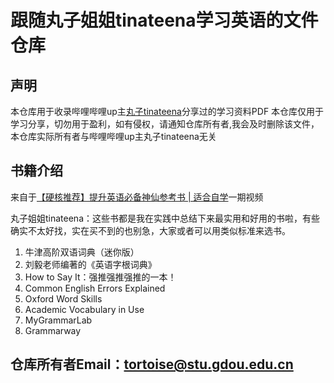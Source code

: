 # 跟随丸子姐姐tinateena学习英语的文件仓库
## 声明

本仓库用于收录哔哩哔哩up主[丸子tinateena](https://space.bilibili.com/27694399?from=search&seid=5469996739662293526)分享过的学习资料PDF
本仓库仅用于学习分享，切勿用于盈利，如有侵权，请通知仓库所有者,我会及时删除该文件，本仓库实际所有者与哔哩哔哩up主丸子tinateena无关

## 书籍介绍
来自于[【硬核推荐】提升英语必备神仙参考书 | 适合自学](https://www.bilibili.com/video/BV18i4y1G7Rn)一期视频

丸子姐姐tinateena：这些书都是我在实践中总结下来最实用和好用的书啦，有些确实不太好找，实在买不到的也别急，大家或者可以用类似标准来选书。
1. 牛津高阶双语词典（迷你版）
2. 刘毅老师编著的《英语字根词典》
3. How to Say It：强推强推强推的一本！
4. Common English Errors Explained
5. Oxford Word Skills
6. Academic Vocabulary in Use
7. MyGrammarLab
8. Grammarway

## 仓库所有者Email：tortoise@stu.gdou.edu.cn
